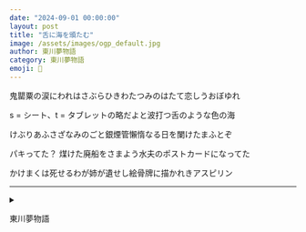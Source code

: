 ```yaml
---
date: "2024-09-01 00:00:00"
layout: post
title: "舌に海を頒たむ"
image: /assets/images/ogp_default.jpg
author: 東川夢物語
category: 東川夢物語
emoji: 🦷
---
```


<div class="tanka-area"><div class="tanka">
<p>鬼罌粟の涙にわれはさぶらひきわたつみのはたて恋しうおぼゆれ</p>

<p class="text-gray-dependent">s = シート、t = タブレットの略だよと波打つ舌のような色の海</p>

<p>けぶりあふさざなみのごと銀煙管懶惰なる日を闌けたまふとぞ</p>

<p class="text-gray-dependent">パキってた？ 煤けた廃船をさまよう水夫のポストカードになってた</p>

<p>かけまくは死せるわが姉が遺せし絵骨牌に描かれきアスピリン</p>

</div></div>

---

<details><summary></summary>
鬼罌粟の涙にわれはさぶらひきわたつみのはたて恋しうおぼゆれ<br/>
s=シート、t=タブレットの略だよと波打つ舌のような色の海<br/>
けぶりあふさざなみのごと銀煙管懶惰なる日を闌けたまふとぞ<br/>
パキってた？ 煤けた廃船をさまよう水夫のポストカードになってた<br/>
かけまくは死せるわが姉が遺せし絵骨牌に描かれきアスピリン<br/>
<br/>

</details>

東川夢物語
